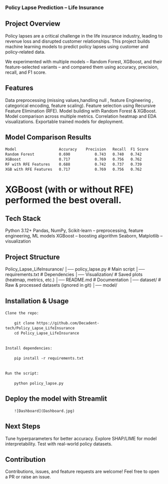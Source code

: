 ### Policy Lapse Prediction – Life Insurance
##  Project Overview

Policy lapses are a critical challenge in the life insurance industry, leading to revenue loss and disrupted customer relationships. This project builds machine learning models to predict policy lapses using customer and policy-related data.

We experimented with multiple models – Random Forest, XGBoost, and their feature-selected variants – and compared them using accuracy, precision, recall, and F1 score.

##  Features

Data preprocessing (missing values,handling null , feature Engineering ,  categorical encoding, feature scaling).
Feature selection using Recursive Feature Elimination (RFE).
Model building with Random Forest & XGBoost.
Model comparison across multiple metrics.
Correlation heatmap and EDA visualizations.
Exportable trained models for deployment.

## Model Comparison Results
    Model	                Accuracy	Precision	Recall	F1 Score
    Random Forest	        0.690	        0.743	0.740	0.742
    XGBoost	                0.717	        0.769	0.756	0.762
    RF with RFE Features	0.688	        0.742	0.737	0.739
    XGB with RFE Features	0.717	        0.769	0.756	0.762

# XGBoost (with or without RFE) performed the best overall.

## Tech Stack

Python 3.12+
Pandas, NumPy, Scikit-learn – preprocessing, feature engineering, ML models
XGBoost – boosting algorithm
Seaborn, Matplotlib – visualization

##  Project Structure
Policy_Lapse_LifeInsurance/
│── policy_lapse.py             # Main script
│── requirements.txt            # Dependencies
│── Visualization/              # Saved plots (heatmap, metrics, etc.)
│── README.md                   # Documentation
│── dataset/                    # Raw & processed datasets (ignored in git)
│── model/

## Installation & Usage

    Clone the repo:

        git clone https://github.com/Decadent-tech/Policy_Lapse_LifeInsurance
        cd Policy_Lapse_LifeInsurance


    Install dependencies:

        pip install -r requirements.txt


    Run the script:

        python policy_lapse.py

## Deploy the model with Streamlit

        ![Dashboard](Dashboard.jpg)
## Next Steps

Tune hyperparameters for better accuracy.
Explore SHAP/LIME for model interpretability.
Test with real-world policy datasets.

## Contribution
Contributions, issues, and feature requests are welcome!
Feel free to open a PR or raise an issue.
